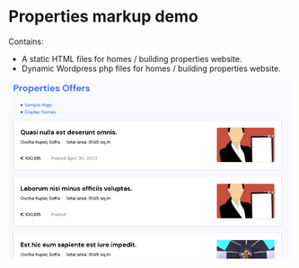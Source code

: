 # Properties markup demo

Contains:
* A static HTML files for homes / building properties website.
* Dynamic Wordpress php files for homes / building properties website.

![screenshot](screenshot.png)